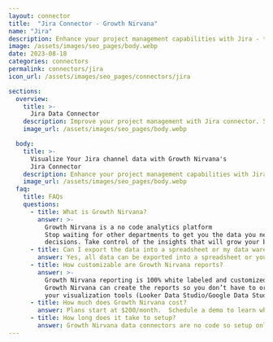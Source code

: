 ```yaml
---
layout: connector
title:  "Jira Connector - Growth Nirvana"
name: "Jira"
description: Enhance your project management capabilities with Jira - the ultimate tool for workflow management, issue tracking, and team collaboration.
image: /assets/images/seo_pages/body.webp
date: 2023-08-18
categories: connectors
permalink: connectors/jira
icon_url: /assets/images/seo_pages/connectors/jira

sections:
  overview:
    title: >-
      Jira Data Connector
    description: Improve your project management with Jira connector. Streamline your workflows, manage tasks, track issues, and collaborate with your team effortlessly. Increase productivity, visibility, and efficiency with Jira.
    image_url: /assets/images/seo_pages/body.webp

  body:
    title: >-
      Visualize Your Jira channel data with Growth Nirvana's
      Jira Connector
    description: Enhance your project management capabilities with Jira - the ultimate tool for workflow management, issue tracking, and team collaboration.
    image_url: /assets/images/seo_pages/body.webp
  faq:
    title: FAQs
    questions:
      - title: What is Growth Nirvana?
        answer: >-
          Growth Nirvana is a no code analytics platform 
          Stop waiting for other departments to get you the data you need to make critical business 
          decisions. Take control of the insights that will grow your business.
      - title: Can I export the data into a spreadsheet or my data warehouse?
        answer: Yes, all data can be exported into a spreadsheet or your data warehouse (Google BigQuery, AWS, Snowflake, Azure, etc)
      - title: How customizable are Growth Nirvana reports?
        answer: >-
          Growth Nirvana reporting is 100% white labeled and customized to your specifications.
          Growth Nirvana can create the reports so you don’t have to or you can connect
          your visualization tools (Looker Data Studio/Google Data Studio, Tableau, PowerBI, etc) to Growth Nirvana.
      - title: How much does Growth Nirvana cost?
        answer: Plans start at $200/month.  Schedule a demo to learn what plan is best for you.
      - title: How long does it take to setup?
        answer: Growth Nirvana data connectors are no code so setup only requires a few clicks.
---
```

